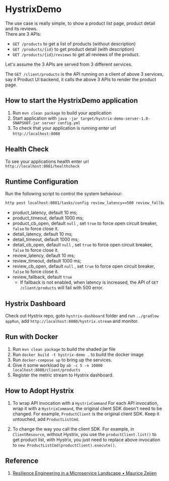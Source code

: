 # HystrixDemo
The use case is really simple, to show a product list page, product detail and its reviews.  
There are 3 APIs:
* `GET /products` to get a list of products (without description)
* `GET /products/{id}` to get product detail (with description)
* `GET /products/{id}/reviews` to get all reviews of the product.

Let's assume the 3 APIs are served from 3 different services.
 
 The `GET /client/products` is the API running on a client of above 3 services, say it Product UI backend, 
 it calls the above 3 APIs to render the product page. 

## How to start the HystrixDemo application

1. Run `mvn clean package` to build your application
1. Start application with `java -jar target/hystrix-demo-server-1.0-SNAPSHOT.jar server config.yml`
1. To check that your application is running enter url `http://localhost:8080`

## Health Check

To see your applications health enter url `http://localhost:8081/healthcheck`

## Runtime Configuration

Run the following script to control the system behaviour:
```bash
http post localhost:8081/tasks/config review_latency==500 review_fallback==false
```

* product_latency, default 10 ms;
* product_timeout, default 1000 ms;
* product_cb_open, default `null` , set `true` to force open circuit breaker, `false` to force close it.
* detail_latency, default 10 ms;
* detail_timeout, default 1000 ms;
* detail_cb_open, default `null` , set `true` to force open circuit breaker, `false` to force close it.
* review_latency, default 10 ms;
* review_timeout, default 1000 ms;
* review_cb_open, default `null` , set `true` to force open circuit breaker, `false` to force close it.
* review_fallback, default `true`
    - If fallback is not enabled, when latency is increased, the API of `GET /client/products` will fail with 500 error.

## Hystrix Dashboard
Check out Hystrix repo, goto `hystrix-dashboard` folder and run `../gradlew appRun`, add `http://localhost:8080/hystrix.stream` and monitor.


## Run with Docker
1. Run `mvn clean package` to build the shaded jar file
1. Run `docker build -t hystrix-demo .` to build the docker image
1. Run `docker-compose up` to bring up the services.
1. Give it some workload by `ab -c 5 -n 10000 localhost:8080/client/products`
1. Register the metric stream to Hystrix dashboard.

## How to Adopt Hystrix
1. To wrap API invocation with a `HystrixCommand` 
For each API invocation, wrap it with a `HystrixCommand`, the original client SDK doesn't need to be changed.
For example, `ProductClient` is the original client SDK. Keep it untouched, add `ProductListCmd`.

1. To change the way you call the client SDK.
For example, in `ClientResource`, without Hystrix, you use the `productClient.list()` to get product list, 
with Hystrix, you just need to replace above invocation to `new ProductListCmd(productClient).execute()`.


## Reference
1. [Resilience Engineering in a Microservice Landscape • Maurice Zeijen](https://www.youtube.com/watch?v=Rduky8rzTwc&t=514s)